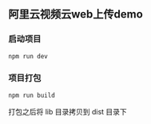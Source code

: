 ## 阿里云视频云web上传demo

### 启动项目

```sh
npm run dev
```

### 项目打包

```sh
npm run build
```

打包之后将 lib 目录拷贝到 dist 目录下